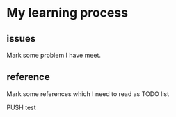 # My learning process

## issues

Mark some problem I have meet.

## reference

Mark some references which I need to read as TODO list

PUSH test
